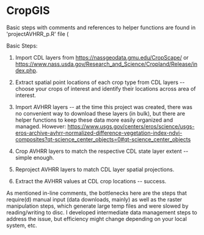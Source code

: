 # CropGIS
Basic steps with comments and references to helper functions are found in 'projectAVHRR_p.R' file (

Basic Steps:

1) Import CDL layers from https://nassgeodata.gmu.edu/CropScape/ or https://www.nass.usda.gov/Research_and_Science/Cropland/Release/index.php.  

2) Extract spatial point locations of each crop type from CDL layers -- choose your crops of interest and identify their locations across area of interest.

3) Import AVHRR layers -- at the time this project was created, there was no convenient way to download these layers (in bulk), but there are helper functions to keep these data more easily organized and managed.  However:  https://www.usgs.gov/centers/eros/science/usgs-eros-archive-avhrr-normalized-difference-vegetation-index-ndvi-composites?qt-science_center_objects=0#qt-science_center_objects

4) Crop AVHRR layers to match the respective CDL state layer extent -- simple enough.

5) Reproject AVHRR layers to match CDL layer spatial projections.

6) Extract the AVHRR values at CDL crop locations -- success.

As mentioned in-line comments, the bottlenecks here are the steps that require(d) manual input (data downloads, mainly) as well as the raster manipulation steps, which generate large temp files and were slowed by reading/writing to disc.  I developed intermediate data management steps to address the issue, but efficiency might change depending on your local system, etc.
